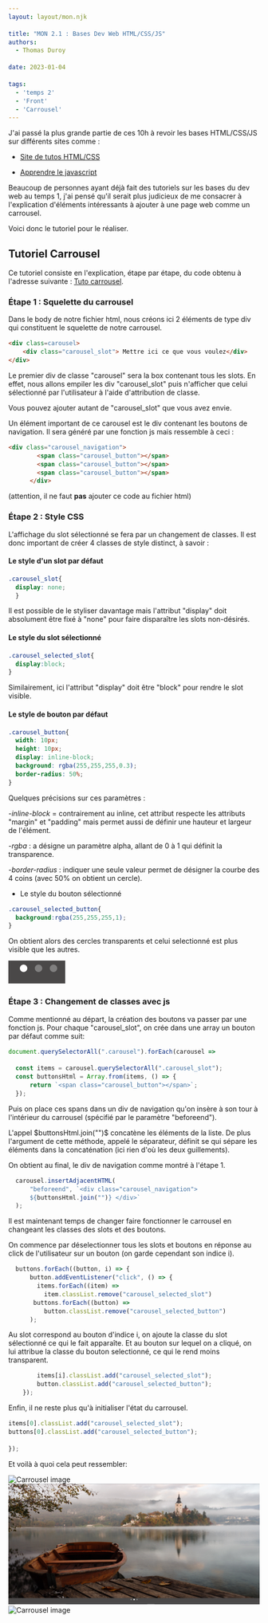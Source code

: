 ```yaml
---
layout: layout/mon.njk

title: "MON 2.1 : Bases Dev Web HTML/CSS/JS"
authors:
  - Thomas Duroy 

date: 2023-01-04

tags:
  - 'temps 2' 
  - 'Front'
  - 'Carrousel'
---
```



J'ai passé la plus grande partie de ces 10h à revoir les bases HTML/CSS/JS sur différents sites comme :

* [Site de tutos HTML/CSS](<https://www.internetingishard.com/html-and-css/?fbclid=IwAR29PimL3BvePP-RgpBlIZK8sbU7aDNeGYtGRIL7RikziVqMCcfwKJfNvg4>)

* [Apprendre le javascript](<https://developer.mozilla.org/fr/docs/Learn/JavaScript?fbclid=IwAR3AzVCZ8GFXkytVnL8jv7YSSC3Apla98ndJV8ypipAUwtTn7PrLRTXOv4g>)

Beaucoup de personnes ayant déjà fait des tutoriels sur les bases du dev web au temps 1, j'ai pensé qu'il serait plus judicieux de me consacrer à l'explication d'éléments intéressants à ajouter à une page web comme un carrousel.

Voici donc le tutoriel pour le réaliser.

## Tutoriel Carrousel

Ce tutoriel consiste en l'explication, étape par étape, du code obtenu à l'adresse suivante : [Tuto carrousel](<https://codepen.io/dcode-software/pen/BaRMvJo>).

### Étape 1 : Squelette du carrousel

Dans le body de notre fichier html, nous créons ici 2 éléments de type div qui constituent le squelette de notre carrousel.

```html
<div class=carousel> 
    <div class="carousel_slot"> Mettre ici ce que vous voulez</div>
</div>
```

Le premier div de classe "carousel" sera la box contenant tous les slots. En effet, nous allons empiler les div "carousel_slot" puis n'afficher que celui sélectionné par l'utilisateur à l'aide d'attribution de classe.

Vous pouvez ajouter autant de "carousel_slot" que vous avez envie.

Un élément important de ce carousel est le div contenant les boutons de navigation. Il sera généré par une fonction js mais ressemble à ceci :

```html
<div class="carousel_navigation">
        <span class="carousel_button"></span>
        <span class="carousel_button"></span>
        <span class="carousel_button"></span>
      </div>
```

(attention, il ne faut **pas** ajouter ce code au fichier html)

### **Étape 2 : Style CSS**

L'affichage du slot sélectionné se fera par un changement de classes. Il est donc important de créer 4 classes de style distinct, à savoir :

#### Le style d'un slot par défaut

```css
.carousel_slot{
  display: none;
  }
```

Il est possible de le styliser davantage mais l'attribut "display" doit absolument être fixé à "none" pour faire disparaître les slots non-désirés.

#### Le style du slot sélectionné

```css
.carousel_selected_slot{
  display:block;
}
```

Similairement, ici l'attribut "display" doit être "block" pour rendre le slot visible.

#### Le style de bouton par défaut

```css
.carousel_button{
  width: 10px;
  height: 10px;
  display: inline-block;
  background: rgba(255,255,255,0.3);
  border-radius: 50%;
}
```

Quelques précisions sur ces paramètres :

-*inline-block* = contrairement au inline, cet attribut respecte les attributs "margin" et "padding" mais permet aussi de définir une hauteur et largeur de l'élément.

-*rgba* : a désigne un paramètre alpha, allant de 0 à 1 qui définit la transparence.

-*border-radius* : indiquer une seule valeur permet de désigner la courbe des 4 coins (avec 50% on obtient un cercle).

* Le style du bouton sélectionné

```css
.carousel_selected_button{
  background:rgba(255,255,255,1);
}
```

On obtient alors des cercles transparents et celui selectionné est plus visible que les autres.

![Navigation image](carousel_buttons.png)

### **Étape 3 : Changement de classes avec js**

Comme mentionné au départ, la création des boutons va passer par une fonction js. Pour chaque "carousel_slot", on crée dans une array un bouton par défaut comme suit:

```js
document.querySelectorAll(".carousel").forEach(carousel =>

  const items = carousel.querySelectorAll(".carousel_slot");
  const buttonsHtml = Array.from(items, () => {
      return `<span class="carousel_button"></span>`;
  });
```

Puis on place ces spans dans un div de navigation qu'on insère à son tour à l'intérieur du carrousel (spécifié par le paramètre "beforeend").

L'appel $buttonsHtml.join("")$ concatène les éléments de la liste. De plus l'argument de cette méthode, appelé le séparateur, définit se qui sépare les éléments dans la concaténation (ici rien d'où les deux guillements).

On obtient au final, le div de navigation comme montré à l'étape 1.

```js
  carousel.insertAdjacentHTML(
      "beforeend", `<div class="carousel_navigation">
      ${buttonsHtml.join("")} </div>`
  );
```

Il est maintenant temps de changer faire fonctionner le carrousel en changeant les classes des slots et des boutons.

On commence par déselectionner tous les slots et boutons en réponse au click de l'utilisateur sur un bouton (on garde cependant son indice i).

```js
  buttons.forEach((button, i) => {
      button.addEventListener("click", () => {
        items.forEach((item) =>
          item.classList.remove("carousel_selected_slot")
       buttons.forEach((button) =>
          button.classList.remove("carousel_selected_button")
      );
```

Au slot correspond au bouton d'indice i, on ajoute la classe du slot sélectionné ce qui le fait apparaîte. Et au bouton sur lequel on a cliqué, on lui attribue la classe du bouton selectionné, ce qui le rend moins transparent.

```js
        items[i].classList.add("carousel_selected_slot");
        button.classList.add("carousel_selected_button");
    });
```

Enfin, il ne reste plus qu'à initialiser l'état du carrousel.

```js
items[0].classList.add("carousel_selected_slot");
buttons[0].classList.add("carousel_selected_button");

});
```

Et voilà à quoi cela peut ressembler:

![Carrousel image](carousel_1.png)
![Carrousel image](carousel_2.png)
![Carrousel image](carousel_3.png)
